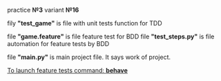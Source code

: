 practice **№3** variant **№16**

filу **"test_game"** is file with unit tests function for TDD

file **"game.feature"** is file feature test for BDD
file **"test_steps.py"** is file automation for feature tests by BDD 

file **"main.py"** is main project file. It says work of project.

<ins>To launch feature tests command: **behave**</ins>
